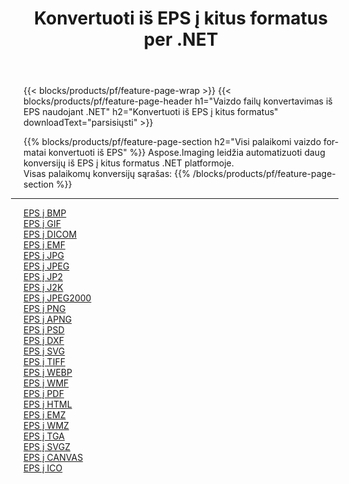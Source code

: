 ﻿---
title: Konvertuoti iš EPS į kitus formatus per .NET 
weight: 3920
url: /lt/net/conversion/from/eps 
lang: lt
langdirlevel: 2
locales: zh-hans,ja,it,ru,de,es,fr,nl,id,lt,pl,pt,vi,tr,ko,zh-hant,ar,hi,th,sv,cs,uk,he
description: Naudodami Aspose.Imaging galite lengvai konvertuoti iš EPS į kitus formatus
---

{{< blocks/products/pf/feature-page-wrap >}}
{{< blocks/products/pf/feature-page-header h1="Vaizdo failų konvertavimas iš EPS naudojant .NET" h2="Konvertuoti iš EPS į kitus formatus" downloadText="parsisiųsti" >}}


{{% blocks/products/pf/feature-page-section  h2="Visi palaikomi vaizdo formatai konvertuoti iš EPS" %}}
Aspose.Imaging leidžia automatizuoti daug konversijų iš EPS į kitus formatus .NET platformoje.
<br/>
Visas palaikomų konversijų sąrašas:
{{% /blocks/products/pf/feature-page-section %}}
<div class="container-fluid productfamilypage bg-gray">
    <div class="convertypes bg-gray agp-content section">
        <div class="container">
		<hr style="margin-left:-20px;"/>
		<div class="row other-converters">
		    <div class='col-md-2 other-converter remove-lp remove-rp'><a href="/imaging/lt/net/conversion/eps-to-bmp" >EPS į BMP</a></div><div class='col-md-2 other-converter remove-lp remove-rp'><a href="/imaging/lt/net/conversion/eps-to-gif" >EPS į GIF</a></div><div class='col-md-2 other-converter remove-lp remove-rp'><a href="/imaging/lt/net/conversion/eps-to-dicom" >EPS į DICOM</a></div><div class='col-md-2 other-converter remove-lp remove-rp'><a href="/imaging/lt/net/conversion/eps-to-emf" >EPS į EMF</a></div><div class='col-md-2 other-converter remove-lp remove-rp'><a href="/imaging/lt/net/conversion/eps-to-jpg" >EPS į JPG</a></div><div class='col-md-2 other-converter remove-lp remove-rp'><a href="/imaging/lt/net/conversion/eps-to-jpeg" >EPS į JPEG</a></div><div class='col-md-2 other-converter remove-lp remove-rp'><a href="/imaging/lt/net/conversion/eps-to-jp2" >EPS į JP2</a></div><div class='col-md-2 other-converter remove-lp remove-rp'><a href="/imaging/lt/net/conversion/eps-to-j2k" >EPS į J2K</a></div><div class='col-md-2 other-converter remove-lp remove-rp'><a href="/imaging/lt/net/conversion/eps-to-jpeg2000" >EPS į JPEG2000</a></div><div class='col-md-2 other-converter remove-lp remove-rp'><a href="/imaging/lt/net/conversion/eps-to-png" >EPS į PNG</a></div><div class='col-md-2 other-converter remove-lp remove-rp'><a href="/imaging/lt/net/conversion/eps-to-apng" >EPS į APNG</a></div><div class='col-md-2 other-converter remove-lp remove-rp'><a href="/imaging/lt/net/conversion/eps-to-psd" >EPS į PSD</a></div><div class='col-md-2 other-converter remove-lp remove-rp'><a href="/imaging/lt/net/conversion/eps-to-dxf" >EPS į DXF</a></div><div class='col-md-2 other-converter remove-lp remove-rp'><a href="/imaging/lt/net/conversion/eps-to-svg" >EPS į SVG</a></div><div class='col-md-2 other-converter remove-lp remove-rp'><a href="/imaging/lt/net/conversion/eps-to-tiff" >EPS į TIFF</a></div><div class='col-md-2 other-converter remove-lp remove-rp'><a href="/imaging/lt/net/conversion/eps-to-webp" >EPS į WEBP</a></div><div class='col-md-2 other-converter remove-lp remove-rp'><a href="/imaging/lt/net/conversion/eps-to-wmf" >EPS į WMF</a></div><div class='col-md-2 other-converter remove-lp remove-rp'><a href="/imaging/lt/net/conversion/eps-to-pdf" >EPS į PDF</a></div><div class='col-md-2 other-converter remove-lp remove-rp'><a href="/imaging/lt/net/conversion/eps-to-html" >EPS į HTML</a></div><div class='col-md-2 other-converter remove-lp remove-rp'><a href="/imaging/lt/net/conversion/eps-to-emz" >EPS į EMZ</a></div><div class='col-md-2 other-converter remove-lp remove-rp'><a href="/imaging/lt/net/conversion/eps-to-wmz" >EPS į WMZ</a></div><div class='col-md-2 other-converter remove-lp remove-rp'><a href="/imaging/lt/net/conversion/eps-to-tga" >EPS į TGA</a></div><div class='col-md-2 other-converter remove-lp remove-rp'><a href="/imaging/lt/net/conversion/eps-to-svgz" >EPS į SVGZ</a></div><div class='col-md-2 other-converter remove-lp remove-rp'><a href="/imaging/lt/net/conversion/eps-to-canvas" >EPS į CANVAS</a></div><div class='col-md-2 other-converter remove-lp remove-rp'><a href="/imaging/lt/net/conversion/eps-to-ico" >EPS į ICO</a></div>
                </div>
        </div>
    </div>
</div>
<br/>

